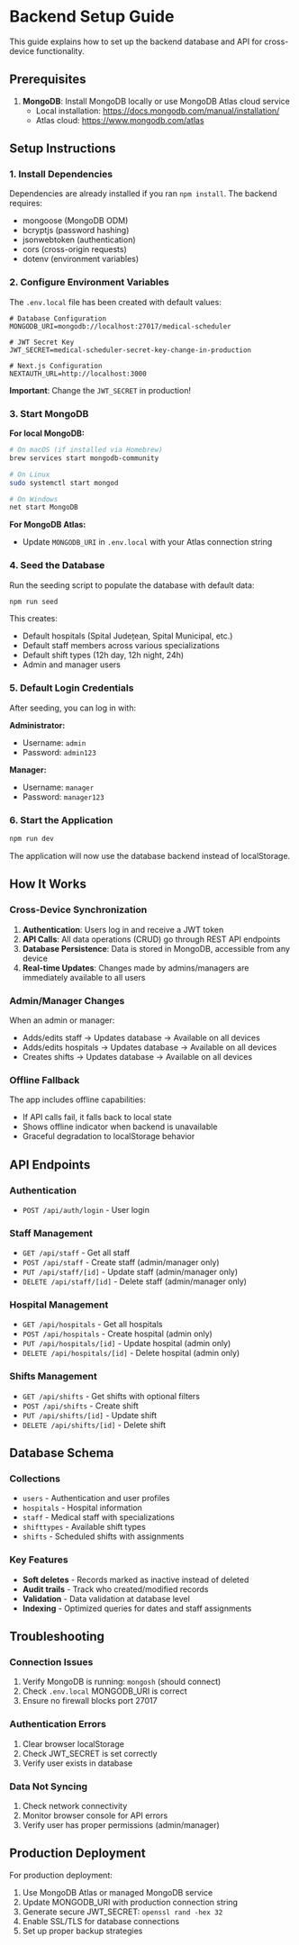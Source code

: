 # Backend Setup Guide

This guide explains how to set up the backend database and API for cross-device functionality.

## Prerequisites

1. **MongoDB**: Install MongoDB locally or use MongoDB Atlas cloud service
   - Local installation: https://docs.mongodb.com/manual/installation/
   - Atlas cloud: https://www.mongodb.com/atlas

## Setup Instructions

### 1. Install Dependencies

Dependencies are already installed if you ran `npm install`. The backend requires:
- mongoose (MongoDB ODM)
- bcryptjs (password hashing)
- jsonwebtoken (authentication)
- cors (cross-origin requests)
- dotenv (environment variables)

### 2. Configure Environment Variables

The `.env.local` file has been created with default values:

```env
# Database Configuration
MONGODB_URI=mongodb://localhost:27017/medical-scheduler

# JWT Secret Key
JWT_SECRET=medical-scheduler-secret-key-change-in-production

# Next.js Configuration
NEXTAUTH_URL=http://localhost:3000
```

**Important**: Change the `JWT_SECRET` in production!

### 3. Start MongoDB

**For local MongoDB:**
```bash
# On macOS (if installed via Homebrew)
brew services start mongodb-community

# On Linux
sudo systemctl start mongod

# On Windows
net start MongoDB
```

**For MongoDB Atlas:**
- Update `MONGODB_URI` in `.env.local` with your Atlas connection string

### 4. Seed the Database

Run the seeding script to populate the database with default data:

```bash
npm run seed
```

This creates:
- Default hospitals (Spital Județean, Spital Municipal, etc.)
- Default staff members across various specializations
- Default shift types (12h day, 12h night, 24h)
- Admin and manager users

### 5. Default Login Credentials

After seeding, you can log in with:

**Administrator:**
- Username: `admin`
- Password: `admin123`

**Manager:**
- Username: `manager`
- Password: `manager123`

### 6. Start the Application

```bash
npm run dev
```

The application will now use the database backend instead of localStorage.

## How It Works

### Cross-Device Synchronization

1. **Authentication**: Users log in and receive a JWT token
2. **API Calls**: All data operations (CRUD) go through REST API endpoints
3. **Database Persistence**: Data is stored in MongoDB, accessible from any device
4. **Real-time Updates**: Changes made by admins/managers are immediately available to all users

### Admin/Manager Changes

When an admin or manager:
- Adds/edits staff → Updates database → Available on all devices
- Adds/edits hospitals → Updates database → Available on all devices  
- Creates shifts → Updates database → Available on all devices

### Offline Fallback

The app includes offline capabilities:
- If API calls fail, it falls back to local state
- Shows offline indicator when backend is unavailable
- Graceful degradation to localStorage behavior

## API Endpoints

### Authentication
- `POST /api/auth/login` - User login

### Staff Management
- `GET /api/staff` - Get all staff
- `POST /api/staff` - Create staff (admin/manager only)
- `PUT /api/staff/[id]` - Update staff (admin/manager only)
- `DELETE /api/staff/[id]` - Delete staff (admin/manager only)

### Hospital Management
- `GET /api/hospitals` - Get all hospitals
- `POST /api/hospitals` - Create hospital (admin only)
- `PUT /api/hospitals/[id]` - Update hospital (admin only)
- `DELETE /api/hospitals/[id]` - Delete hospital (admin only)

### Shifts Management
- `GET /api/shifts` - Get shifts with optional filters
- `POST /api/shifts` - Create shift
- `PUT /api/shifts/[id]` - Update shift
- `DELETE /api/shifts/[id]` - Delete shift

## Database Schema

### Collections
- `users` - Authentication and user profiles
- `hospitals` - Hospital information
- `staff` - Medical staff with specializations
- `shifttypes` - Available shift types
- `shifts` - Scheduled shifts with assignments

### Key Features
- **Soft deletes** - Records marked as inactive instead of deleted
- **Audit trails** - Track who created/modified records
- **Validation** - Data validation at database level
- **Indexing** - Optimized queries for dates and staff assignments

## Troubleshooting

### Connection Issues
1. Verify MongoDB is running: `mongosh` (should connect)
2. Check `.env.local` MONGODB_URI is correct
3. Ensure no firewall blocks port 27017

### Authentication Errors
1. Clear browser localStorage
2. Check JWT_SECRET is set correctly
3. Verify user exists in database

### Data Not Syncing
1. Check network connectivity
2. Monitor browser console for API errors
3. Verify user has proper permissions (admin/manager)

## Production Deployment

For production deployment:
1. Use MongoDB Atlas or managed MongoDB service
2. Update MONGODB_URI with production connection string
3. Generate secure JWT_SECRET: `openssl rand -hex 32`
4. Enable SSL/TLS for database connections
5. Set up proper backup strategies